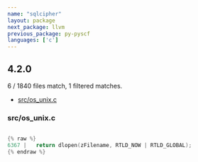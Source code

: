 ```yaml
---
name: "sqlcipher"
layout: package
next_package: llvm
previous_package: py-pyscf
languages: ['c']
---
```

## 4.2.0
6 / 1840 files match, 1 filtered matches.

 - [src/os_unix.c](#srcos_unixc)

### src/os_unix.c

```c

{% raw %}
6367 |   return dlopen(zFilename, RTLD_NOW | RTLD_GLOBAL);
{% endraw %}

```